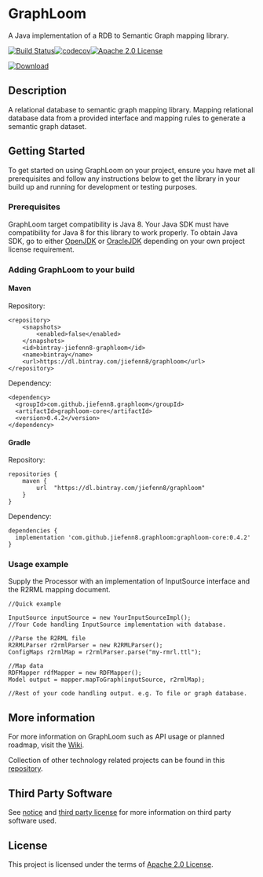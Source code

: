 # GraphLoom

A Java implementation of a RDB to Semantic Graph mapping library. 

[![Build Status](https://travis-ci.org/jiefenn8/graphloom.svg?branch=master)](https://travis-ci.org/jiefenn8/graphloom)[![codecov](https://codecov.io/gh/jiefenn8/graphloom/branch/master/graph/badge.svg)](https://codecov.io/gh/jiefenn8/graphloom)[![Apache 2.0 License](https://img.shields.io/badge/license-apache2-green.svg) ](https://github.com/jiefenn8/graphloom/blob/master/LICENSE.md)

[ ![Download](https://api.bintray.com/packages/jiefenn8/graphloom/graphloom/images/download.svg) ](https://bintray.com/jiefenn8/graphloom/graphloom/_latestVersion)

## Description

A relational database to semantic graph mapping library. Mapping relational database data from a provided interface and mapping rules to generate a semantic graph dataset. 

## Getting Started

To get started on using GraphLoom on your project, ensure you have met all prerequisites and follow any instructions below to get the library in your build up and running for development or testing purposes.

### Prerequisites

GraphLoom target compatibility is Java 8. Your Java SDK must have compatibility for Java 8 for this library to work properly. To obtain Java SDK, go to either [OpenJDK](https://openjdk.java.net/) or [OracleJDK](https://www.oracle.com/technetwork/java/javase/downloads/index.html) depending on your own project license requirement.
 
### Adding GraphLoom to your build

#### Maven

Repository:
```
<repository>
    <snapshots>
        <enabled>false</enabled>
    </snapshots>
    <id>bintray-jiefenn8-graphloom</id>
    <name>bintray</name>
    <url>https://dl.bintray.com/jiefenn8/graphloom</url>
</repository>
```

Dependency:
```
<dependency>
  <groupId>com.github.jiefenn8.graphloom</groupId>
  <artifactId>graphloom-core</artifactId>
  <version>0.4.2</version>
</dependency>
```

#### Gradle

Repository:
```
repositories {
    maven {
        url  "https://dl.bintray.com/jiefenn8/graphloom" 
    }
}
```

Dependency:
```
dependencies {
  implementation 'com.github.jiefenn8.graphloom:graphloom-core:0.4.2'
}
```

### Usage example

Supply the Processor with an implementation of InputSource interface and the R2RML mapping document.
```
//Quick example

InputSource inputSource = new YourInputSourceImpl();
//Your Code handling InputSource implementation with database.

//Parse the R2RML file
R2RMLParser r2rmlParser = new R2RMLParser();
ConfigMaps r2rmlMap = r2rmlParser.parse("my-rmrl.ttl");

//Map data
RDFMapper rdfMapper = new RDFMapper();
Model output = mapper.mapToGraph(inputSource, r2rmlMap);

//Rest of your code handling output. e.g. To file or graph database.
```

## More information

For more information on GraphLoom such as API usage or planned roadmap, visit the [Wiki](https://github.com/jiefenn8/graphloom/wiki).

Collection of other technology related projects can be found in this [repository](https://github.com/jiefenn8/ws-projects).

## Third Party Software

See [notice](./NOTICE.md) and [third party license](./LICENSE-3RD-PARTY.md) for more information on third party software used.

## License

This project is licensed under the terms of [Apache 2.0 License](./LICENSE.md). 
